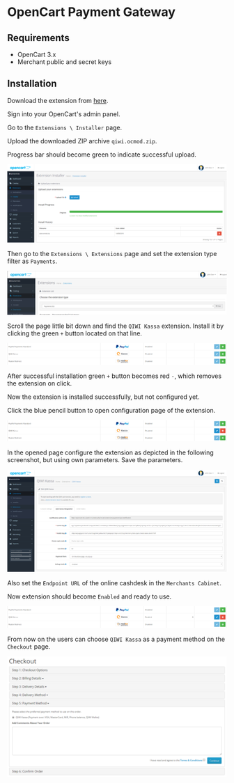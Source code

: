 # OpenCart Payment Gateway

## Requirements

- OpenCart 3.x
- Merchant public and secret keys

## Installation

Download the extension from [here](https://github.com/QIWI-API/opencart-payment-qiwi/releases/latest).

Sign into your OpenCart's admin panel.

Go to the `Extensions \ Installer` page.

Upload the downloaded ZIP archive `qiwi.ocmod.zip`.

Progress bar should become green to indicate successful upload.

![Upload the Extension](images/01_upload_and_install.png)

Then go to the `Extensions \ Extensions` page and set the extension type filter as `Payments`.

![Filter Payments](images/02_filter_by_extension_type.png)

Scroll the page little bit down and find the `QIWI Kassa` extension. 
Install it by clicking the green `+` button located on that line.

![Install the Extension](images/03_install_the_plugin.png)

After successful installation green `+` button becomes red `-`, which removes the extension on click.

Now the extension is installed successfully, but not configured yet.

Click the blue pencil button to open configuration page of the extension.

![Open Configuration Page](images/04_go_to_settings.png)

In the opened page configure the extension as depicted in the following screenshot, but using own parameters.
Save the parameters.

![Configure the Extension](images/05_set_parameters_and_enable.png)

Also set the `Endpoint URL` of the online cashdesk in the `Merchants Cabinet`.

Now extension should become `Enabled` and ready to use.

![Extension is Enabled](images/06_enabled_and_ready_to_work.png)

From now on the users can choose `QIWI Kassa` as a payment method on the `Checkout` page.

![Choose Payme](images/07_ability_to_choose_qiwi_kassa.png)
